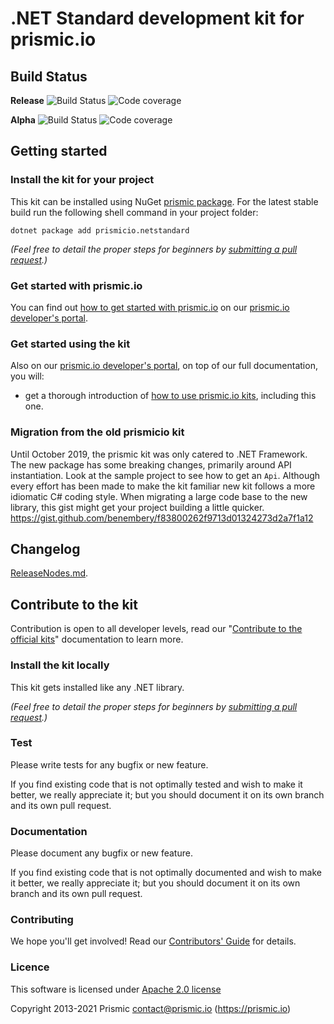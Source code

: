 # .NET Standard development kit for prismic.io

## Build Status

**Release** 
![Build Status](https://img.shields.io/azure-devops/build/adaptive-webworks/prismic/13/master)
![Code coverage](https://img.shields.io/azure-devops/coverage/adaptive-webworks/prismic/13/master)

**Alpha** 
![Build Status](https://img.shields.io/azure-devops/build/adaptive-webworks/prismic/14/dev)
![Code coverage](https://img.shields.io/azure-devops/coverage/adaptive-webworks/prismic/14/dev)

## Getting started

### Install the kit for your project

This kit can be installed using NuGet [prismic package](https://www.nuget.org/packages/prismicio.netstandard).
For the latest stable build run the following shell command in your project folder:

```shell
dotnet package add prismicio.netstandard
```

*(Feel free to detail the proper steps for beginners by [submitting a pull request](https://developers.prismic.io/documentation/UszOeAEAANUlwFpp/contribute-to-the-official-kits).)*

### Get started with prismic.io

You can find out [how to get started with prismic.io](https://developers.prismic.io/documentation/UjBaQsuvzdIHvE4D/getting-started) on our [prismic.io developer's portal](https://developers.prismic.io/).

### Get started using the kit

Also on our [prismic.io developer's portal](https://developers.prismic.io/), on top of our full documentation, you will:
* get a thorough introduction of [how to use prismic.io kits](https://developers.prismic.io/documentation/UjBe8bGIJ3EKtgBZ/api-documentation#kits-and-helpers), including this one.

### Migration from the old prismicio kit

Until October 2019, the prismic kit was only catered to .NET Framework. The new package has some breaking changes, primarily around API instantiation. Look at the sample project to see how to get an `Api`.
Although every effort has been made to make the kit familiar new kit follows a more idiomatic C# coding style. When migrating a large code base to the new library, this gist might get your project building a little quicker.
https://gist.github.com/benembery/f83800262f9713d01324273d2a7f1a12

## Changelog
[ReleaseNodes.md](https://github.com/prismicio/csharp-kit/blob/master/ReleaseNotes.md).

## Contribute to the kit

Contribution is open to all developer levels, read our "[Contribute to the official kits](https://developers.prismic.io/documentation/UszOeAEAANUlwFpp/contribute-to-the-official-kits)" documentation to learn more.

### Install the kit locally

This kit gets installed like any .NET library.

*(Feel free to detail the proper steps for beginners by [submitting a pull request](https://developers.prismic.io/documentation/UszOeAEAANUlwFpp/contribute-to-the-official-kits).)*

### Test

Please write tests for any bugfix or new feature.

If you find existing code that is not optimally tested and wish to make it better, we really appreciate it; but you should document it on its own branch and its own pull request.

### Documentation

Please document any bugfix or new feature.

If you find existing code that is not optimally documented and wish to make it better, we really appreciate it; but you should document it on its own branch and its own pull request.

### Contributing

We hope you'll get involved! Read our [Contributors' Guide](/CONTRIBUTING.md) for details.

### Licence

This software is licensed under [Apache 2.0 license](/LICENSE.md)

Copyright 2013-2021 Prismic <contact@prismic.io> (https://prismic.io)